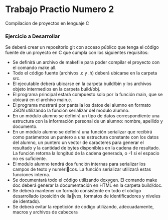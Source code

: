 # Trabajo Practio Numero 2

Compilacion de proyectos en lenguaje C

### Ejercicio a Desarrollar

Se deberá crear un repositorio git con acceso público que tenga el código fuente de un proyecto
en C que cumpla con los siguientes requisitos:
- Se definirá un archivo de makefile para poder compilar el proyecto con el comando make
all.
- Todo el código fuente (archivos .c y .h) deberá ubicarse en la carpeta src.
- El ejecutable deberá ubicarse en la carpeta build/bin y los archivos objeto intermedios en
la carpeta build/obj.
- El programa principal estará compuesto solo por la función main, que se ubicará en el archivo
main.c.
- El programa mostrará por pantalla los datos del alumno en formato JSON utilizando la función
serializar del modulo alumno.
- En un módulo alumno se definirá un tipo de datos correspondiente una estructura con la
información personal de un alumno: nombre, apellido y documento.
- En un módulo alumno se definirá una función serializar que recibirá como parámetros
un puntero a una estructura constante con los datos del alumno, un puntero un vector de
caracteres para generar el resultado y la cantidad de bytes disponibles en la cadena de
resultado. La función retorna la longitud de la cadena generada, o -1 si el espacio no es
suficiente.
- El modulo alumno tendrá dos función internas para serializar los campos de texto y numéricos. La función serializar utilizará estas funciones interna.
- Se documentará todo el código utilizando doxygen. El comando make doc deberá generar la
documentación en HTML en la carpeta build/doc.
- Se deberá mantener un formato consistente en todo el código desarrollado (posición de llaves, formatos de identificadores y niveles de identado).
- Se deberá evitar la repetición de código utilizando, adecuadamente, macros y archivos de
cabecera
 
